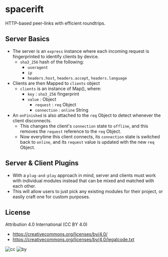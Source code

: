# spacerift
HTTP-based peer-links with efficient roundtrips.

## Server Basics
* The server is an `express` instance where each incoming request is fingerprinted to identify clients by device.
  * `sha3_256` hash of the following:
    * `useragent`
    * `ip`
    * `headers.host`, `headers.accept`, `headers.language`
* Clients are then Mapped to `clients` object
  * `clients` is an instance of Map(), where:
    * `key` : `sha3_256` fingerprint
    * `value` : Object
      * `request` : `req` Object
      * `connection` : `online` String
* An `onFinished` is also attached to the `req` Object to detect whenever the client disconnects.
  * This changes the client's `connection` state to `offline`, and this removes the `request` reference to the `req` Object.
  * Now everytime this client connects, its `connection` state is switched back to `online`, and its `request` value is updated with the new `req` Object.

## Server & Client Plugins
* With a `plug-and-play` approach in mind, server and clients must work with individual modules instead that can be mixed and matched with each other.
* This will allow users to just pick any existing modules for their project, or easily craft one for custom purposes.

## License

Attribution 4.0 International (CC BY 4.0)

* https://creativecommons.org/licenses/by/4.0/
* https://creativecommons.org/licenses/by/4.0/legalcode.txt

![cc](https://creativecommons.org/images/deed/cc_blue_x2.png) ![by](https://creativecommons.org/images/deed/attribution_icon_blue_x2.png)
